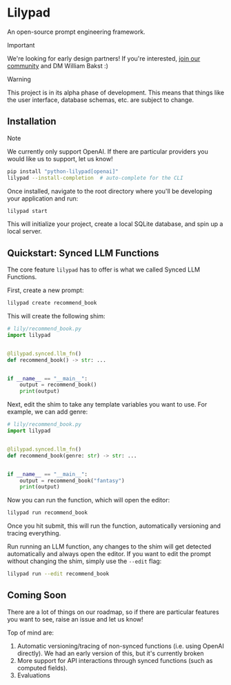 # Lilypad

An open-source prompt engineering framework.

> [!IMPORTANT]
> We're looking for early design partners!
> If you're interested, [join our community](https://join.slack.com/t/mirascope-community/shared_invite/zt-2ilqhvmki-FB6LWluInUCkkjYD3oSjNA) and DM William Bakst :)

> [!WARNING]  
> This project is in its alpha phase of development.
> This means that things like the user interface, database schemas, etc. are subject to change.

## Installation

> [!NOTE]
> We currently only support OpenAI. If there are particular providers you would like us to support, let us know!

```bash
pip install "python-lilypad[openai]"
lilypad --install-completion  # auto-complete for the CLI
```

Once installed, navigate to the root directory where you'll be developing your application and run:

```bash
lilypad start
```

This will initialize your project, create a local SQLite database, and spin up a local server.

## Quickstart: Synced LLM Functions

The core feature `lilypad` has to offer is what we called Synced LLM Functions.

First, create a new prompt:

```bash
lilypad create recommend_book
```

This will create the following shim:

```python
# lily/recommend_book.py
import lilypad


@lilypad.synced.llm_fn()
def recommend_book() -> str: ...


if __name__ == "__main__":
    output = recommend_book()
    print(output)
```

Next, edit the shim to take any template variables you want to use. For example, we can add genre:

```python
# lily/recommend_book.py
import lilypad


@lilypad.synced.llm_fn()
def recommend_book(genre: str) -> str: ...


if __name__ == "__main__":
    output = recommend_book("fantasy")
    print(output)
```

Now you can run the function, which will open the editor:

```bash
lilypad run recommend_book
```

Once you hit submit, this will run the function, automatically versioning and tracing everything.

Run running an LLM function, any changes to the shim will get detected automatically and always open the editor. If you want to edit the prompt without changing the shim, simply use the `--edit` flag:

```bash
lilypad run --edit recommend_book
```

## Coming Soon

There are a lot of things on our roadmap, so if there are particular features you want to see, raise an issue and let us know!

Top of mind are:
1. Automatic versioning/tracing of non-synced functions (i.e. using OpenAI directly). We had an early version of this, but it's currently broken
2. More support for API interactions through synced functions (such as computed fields).
3. Evaluations

